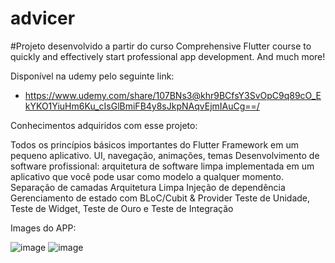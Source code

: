 # advicer

#Projeto desenvolvido a partir do curso Comprehensive Flutter course to quickly and effectively start professional app development. And much more! 

Disponível na udemy pelo seguinte link: 
- https://www.udemy.com/share/107BNs3@khr9BCfsY3SvOpC9q89cO_EkYKO1YiuHm6Ku_cIsGlBmiFB4y8sJkpNAqvEjmIAuCg==/

Conhecimentos adquiridos com esse projeto:

Todos os princípios básicos importantes do Flutter Framework em um pequeno aplicativo. UI, navegação, animações, temas
Desenvolvimento de software profissional: arquitetura de software limpa implementada em um aplicativo que você pode usar como modelo a qualquer momento.
Separação de camadas
Arquitetura Limpa
Injeção de dependência
Gerenciamento de estado com BLoC/Cubit & Provider
Teste de Unidade, Teste de Widget, Teste de Ouro e Teste de Integração

Images do APP:

![image](https://github.com/user-attachments/assets/30120aaa-cbc1-411d-84d2-516bf4edfde1)
![image](https://github.com/user-attachments/assets/2dbf67c0-4ceb-4df6-8028-150dcaa017e1)
